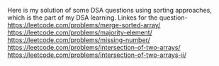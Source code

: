 Here is my solution of some DSA questions using sorting approaches, which is the part of my DSA learning.
Linkes for the question-
https://leetcode.com/problems/merge-sorted-array/
https://leetcode.com/problems/majority-element/
https://leetcode.com/problems/missing-number/
https://leetcode.com/problems/intersection-of-two-arrays/
https://leetcode.com/problems/intersection-of-two-arrays-ii/
